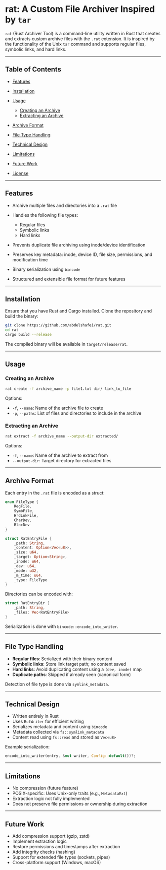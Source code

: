 # rat: A Custom File Archiver Inspired by `tar`

`rat` (Rust Archiver Tool) is a command-line utility written in Rust that creates and extracts custom archive files with the `.rat` extension. It is inspired by the functionality of the Unix `tar` command and supports regular files, symbolic links, and hard links.

---

## Table of Contents

* [Features](#features)
* [Installation](#installation)
* [Usage](#usage)

  * [Creating an Archive](#creating-an-archive)
  * [Extracting an Archive](#extracting-an-archive)
* [Archive Format](#archive-format)
* [File Type Handling](#file-type-handling)
* [Technical Design](#technical-design)
* [Limitations](#limitations)
* [Future Work](#future-work)
* [License](#license)

---

## Features

* Archive multiple files and directories into a `.rat` file
* Handles the following file types:

  * Regular files
  * Symbolic links
  * Hard links
* Prevents duplicate file archiving using inode/device identification
* Preserves key metadata: inode, device ID, file size, permissions, and modification time
* Binary serialization using `bincode`
* Structured and extensible file format for future features

---

## Installation

Ensure that you have Rust and Cargo installed. Clone the repository and build the binary:

```bash
git clone https://github.com/abdelshafei/rat.git
cd rat
cargo build --release
```

The compiled binary will be available in `target/release/rat`.

---

## Usage

### Creating an Archive

```bash
rat create -f archive_name -p file1.txt dir/ link_to_file
```

Options:

* `-f`, `--name`: Name of the archive file to create
* `-p`, `--paths`: List of files and directories to include in the archive

### Extracting an Archive

```bash
rat extract -f archive_name --output-dir extracted/
```

Options:

* `-f`, `--name`: Name of the archive to extract from
* `--output-dir`: Target directory for extracted files

---

## Archive Format

Each entry in the `.rat` file is encoded as a struct:

```rust
enum FileType {
    RegFile,
    SymbFile,
    HrdLnkFile,
    CharDev,
    BlocDev
}

struct RatEntryFile {
    _path: String,
    _content: Option<Vec<u8>>,
    _size: u64,
    _target: Option<String>,
    _inode: u64,
    _dev: u64,
    _mode: u32,
    _m_time: u64,
    _type: FileType
}
```

Directories can be encoded with:

```rust
struct RatEntryDir {
    _path: String,
    _files: Vec<RatEntryFile>
}
```

Serialization is done with `bincode::encode_into_writer`.

---

## File Type Handling

* **Regular files**: Serialized with their binary content
* **Symbolic links**: Store link target path; no content saved
* **Hard links**: Avoid duplicating content using a `(dev, inode)` map
* **Duplicate paths**: Skipped if already seen (canonical form)

Detection of file type is done via `symlink_metadata`.

---

## Technical Design

* Written entirely in Rust
* Uses `BufWriter` for efficient writing
* Serializes metadata and content using `bincode`
* Metadata collected via `fs::symlink_metadata`
* Content read using `fs::read` and stored as `Vec<u8>`

Example serialization:

```rust
encode_into_writer(entry, &mut writer, Config::default())?;
```

---

## Limitations

* No compression (future feature)
* POSIX-specific: Uses Unix-only traits (e.g., `MetadataExt`)
* Extraction logic not fully implemented
* Does not preserve file permissions or ownership during extraction

---

## Future Work

* Add compression support (gzip, zstd)
* Implement extraction logic
* Restore permissions and timestamps after extraction
* Add integrity checks (hashing)
* Support for extended file types (sockets, pipes)
* Cross-platform support (Windows, macOS)

